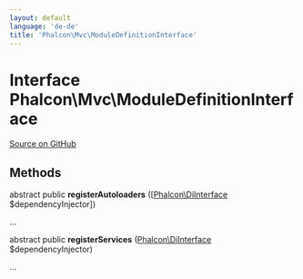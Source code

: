 ```yaml
---
layout: default
language: 'de-de'
title: 'Phalcon\Mvc\ModuleDefinitionInterface'
---
```

# Interface **Phalcon\Mvc\ModuleDefinitionInterface**

<a href="https://github.com/phalcon/cphalcon/tree/v3.4.0/phalcon/mvc/moduledefinitioninterface.zep" class="btn btn-default btn-sm">Source on GitHub</a>

## Methods
abstract public  **registerAutoloaders** ([[Phalcon\DiInterface](/3.4/en/api/Phalcon_Di) $dependencyInjector])

...


abstract public  **registerServices** ([Phalcon\DiInterface](/3.4/en/api/Phalcon_Di) $dependencyInjector)

...
